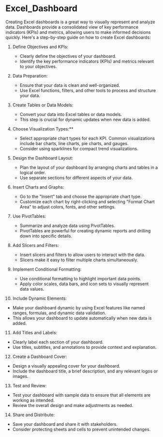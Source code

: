 # Excel_Dashboard
Creating Excel dashboards is a great way to visually represent and analyze data. Dashboards provide a consolidated view of key performance indicators (KPIs) and metrics, allowing users to make informed decisions quickly. Here's a step-by-step guide on how to create Excel dashboards:

1. Define Objectives and KPIs:
   - Clearly define the objectives of your dashboard.
   - Identify the key performance indicators (KPIs) and metrics relevant to your objectives.

2. Data Preparation:
   - Ensure that your data is clean and well-organized.
   - Use Excel functions, filters, and other tools to process and structure your data.

3. Create Tables or Data Models:
   - Convert your data into Excel tables or data models.
   - This step is crucial for dynamic updates when new data is added.

4. Choose Visualization Types:**
   - Select appropriate chart types for each KPI. Common visualizations include bar charts, line charts, pie charts, and gauges.
   - Consider using sparklines for compact trend visualizations.

5. Design the Dashboard Layout:
   - Plan the layout of your dashboard by arranging charts and tables in a logical order.
   - Use separate sections for different aspects of your data.

6. Insert Charts and Graphs:
   - Go to the "Insert" tab and choose the appropriate chart type.
   - Customize each chart by right-clicking and selecting "Format Chart Area" to adjust colors, fonts, and other settings.

7. Use PivotTables:
   - Summarize and analyze data using PivotTables.
   - PivotTables are powerful for creating dynamic reports and drilling down into specific details.

8. Add Slicers and Filters:
   - Insert slicers and filters to allow users to interact with the data.
   - Slicers make it easy to filter multiple charts simultaneously.

9. Implement Conditional Formatting:
   - Use conditional formatting to highlight important data points.
   - Apply color scales, data bars, and icon sets to visually represent data values.

10. Include Dynamic Elements:
   - Make your dashboard dynamic by using Excel features like named ranges, formulas, and dynamic data validation.
   - This allows your dashboard to update automatically when new data is added.

11. Add Titles and Labels:
   - Clearly label each section of your dashboard.
   - Use titles, subtitles, and annotations to provide context and explanation.

12. Create a Dashboard Cover:
   - Design a visually appealing cover for your dashboard.
   - Include the dashboard title, a brief description, and any relevant logos or images.

13. Test and Review:
   - Test your dashboard with sample data to ensure that all elements are working as intended.
   - Review the overall design and make adjustments as needed.

14. Share and Distribute:
   - Save your dashboard and share it with stakeholders.
   - Consider protecting sheets and cells to prevent unintended changes.
